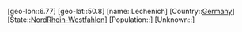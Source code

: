 ﻿---
location: [50.8,6.77]
type: City
tags:
- geo/City


SpocWebEntityId: 31903
isDeleted: false
confidential: public

---
[geo-lon::6.77]
[geo-lat::50.8]
[name::Lechenich]
[Country::[Germany](geo/Continent/Europe/Germany.md)]
[State::[NordRhein-Westfahlen](NordRhein-Westfahlen)]
[Population::]
[Unknown::]

